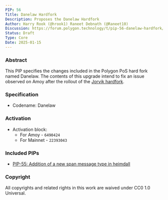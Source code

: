 ```yaml
---
PIP: 56
Title: Danelaw Hardfork
Description: Proposes the Danelaw Hardfork 
Author: Harry Rook (@hrook1) Raneet Debnath (@Raneet10)
Discussion: https://forum.polygon.technology/t/pip-56-danelaw-hardfork/20511
Status: Draft
Type: Core
Date: 2025-01-15
---
```

### Abstract

This PIP specifies the changes included in the Polygon PoS hard fork named Danelaw. The contents of this upgrade intend to fix an issue observed on Amoy after the rollout of the [Jorvik hardfork](https://github.com/maticnetwork/Polygon-Improvement-Proposals/blob/main/PIPs/PIP-53.md). 

### Specification

- Codename: Danelaw

### Activation

- Activation block:
  * For Amoy - `6490424`
  * For Mainnet - `22393043`

### Included PIPs

  *   [PIP-55: Addition of a new span message type in heimdall](https://github.com/maticnetwork/Polygon-Improvement-Proposals/blob/main/PIPs/PIP-55.md)

### Copyright

All copyrights and related rights in this work are waived under CC0 1.0 Universal.
